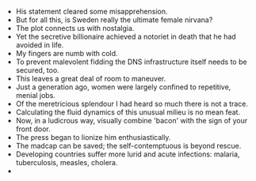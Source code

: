 * His statement cleared some misapprehension.
* But for all this, is Sweden really the ultimate female nirvana?
* The plot connects us with nostalgia.
* Yet the secretive billionaire achieved a notoriet in death that he had avoided in life.
* My fingers are numb with cold.
* To prevent malevolent fidding the DNS infrastructure itself needs to be secured, too.
* This leaves a great deal of room to maneuver.
* Just a generation ago, women were largely confined to repetitive, menial jobs.
* Of the meretricious splendour I had heard so much there is not a trace.
* Calculating the fluid dynamics of this unusual milieu is no mean feat.
* Now, in a ludicrous way, visually combine 'bacon' with the sign of your front door.
* The press began to lionize him enthusiastically.
* The madcap can be saved; the self-contemptuous is beyond rescue.
* Developing countries suffer more lurid and acute infections: malaria, tuberculosis, measles, cholera.
* 
